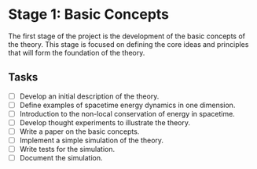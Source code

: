 # Stage 1: Basic Concepts

The first stage of the project is the development of the basic concepts of the theory. This stage is focused on defining the core ideas and principles that will form the foundation of the theory.

## Tasks

- [ ] Develop an initial description of the theory.
- [ ] Define examples of spacetime energy dynamics in one dimension.
- [ ] Introduction to the non-local conservation of energy in spacetime.
- [ ] Develop thought experiments to illustrate the theory.
- [ ] Write a paper on the basic concepts.
- [ ] Implement a simple simulation of the theory.
- [ ] Write tests for the simulation.
- [ ] Document the simulation.